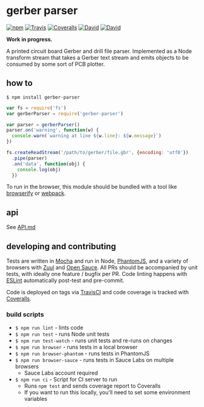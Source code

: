 # gerber parser
[![npm](https://img.shields.io/npm/v/gerber-parser.svg?style=flat-square)](https://www.npmjs.com/package/gerber-parser)
[![Travis](https://img.shields.io/travis/mcous/gerber-parser.svg?style=flat-square)](https://travis-ci.org/mcous/gerber-parser)
[![Coveralls](https://img.shields.io/coveralls/mcous/gerber-parser.svg?style=flat-square)](https://coveralls.io/github/mcous/gerber-parser)
[![David](https://img.shields.io/david/mcous/gerber-parser.svg?style=flat-square)](https://david-dm.org/mcous/gerber-parser)
[![David](https://img.shields.io/david/dev/mcous/gerber-parser.svg?style=flat-square)](https://david-dm.org/mcous/gerber-parser#info=devDependencies)

**Work in progress.**

A printed circuit board Gerber and drill file parser. Implemented as a Node transform stream that takes a Gerber text stream and emits objects to be consumed by some sort of PCB plotter.

## how to

`$ npm install gerber-parser`

``` javascript
var fs = require('fs')
var gerberParser = require('gerber-parser')

var parser = gerberParser()
parser.on('warning', function(w) {
  console.warn(`warning at line ${w.line}: ${w.message}`)
})

fs.createReadStream('/path/to/gerber/file.gbr', {encoding: 'utf8'})
  .pipe(parser)
  .on('data', function(obj) {
    console.log(obj)
  })
```

To run in the browser, this module should be bundled with a tool like [browserify](http://browserify.org/) or [webpack](http://webpack.github.io/).

## api

See [API.md](./API.md)

## developing and contributing

Tests are written in [Mocha](http://mochajs.org/) and run in Node, [PhantomJS](http://phantomjs.org/), and a variety of browsers with [Zuul](https://github.com/defunctzombie/zuul) and [Open Sauce](https://saucelabs.com/opensauce/). All PRs should be accompanied by unit tests, with ideally one feature / bugfix per PR. Code linting happens with [ESLint](http://eslint.org/) automatically post-test and pre-commit.

Code is deployed on tags via [TravisCI](https://travis-ci.org/) and code coverage is tracked with [Coveralls](https://coveralls.io/).

### build scripts

* `$ npm run lint` - lints code
* `$ npm run test` - runs Node unit tests
* `$ npm run test-watch` - runs unit tests and re-runs on changes
* `$ npm run browser` - runs tests in a local browser
* `$ npm run browser-phantom` - runs tests in PhantomJS
* `$ npm run browser-sauce` - runs tests in Sauce Labs on multiple browsers
  * Sauce Labs account required
* `$ npm run ci` - Script for CI server to run
  * Runs `npm test` and sends coverage report to Coveralls
  * If you want to run this locally, you'll need to set some environment variables
